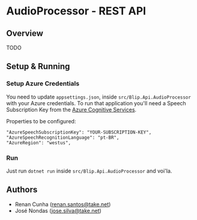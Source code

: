 # AudioProcessor - REST API
 
## Overview
TODO

## Setup & Running

### Setup Azure Credentials

You need to update ``appsettings.json``, inside ``src/Blip.Api.AudioProcessor`` with your Azure credentials. To run that application you'll need a Speech Subscription Key from the [Azure Cognitive Services](https://azure.microsoft.com/pt-br/services/cognitive-services/speech-to-text/).

Properties to be configured:

````
"AzureSpeechSubscriptionKey": "YOUR-SUBSCRIPTION-KEY",
"AzureSpeechRecognitionLanguage": "pt-BR",
"AzureRegion": "westus",
````

### Run
Just run ``dotnet run`` inside ``src/Blip.Api.AudioProcessor`` and voi'la.

## Authors

- Renan Cunha (renan.santos@take.net)
- José Nondas (jose.silva@take.net) 
